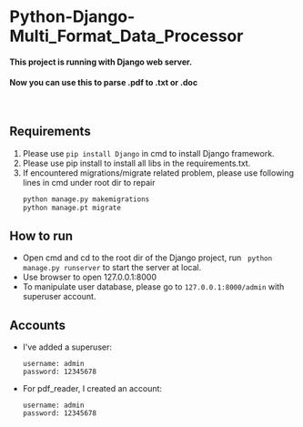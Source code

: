 # Python-Django-Multi_Format_Data_Processor
#### This project is running with Django web server.
#### Now you can use this to parse .pdf to .txt or .doc

<br>

## Requirements
1. Please use ```pip install Django``` in cmd to install Django framework.
2. Please use pip install to install all libs in the requirements.txt.
3. If encountered migrations/migrate related problem, please use following lines in cmd under root dir to repair
   ```cmd
   python manage.py makemigrations
   python manage.pt migrate
   ```


## How to run
* Open cmd and cd to the root dir of the Django project, run ``` python manage.py runserver``` to start the server at local. 
* Use browser to open 127.0.0.1:8000
* To manipulate user database, please go to ```127.0.0.1:8000/admin``` with superuser account.

## Accounts
* I've added a superuser:
  ```
  username: admin
  password: 12345678
  ```
* For pdf_reader, I created an account:
  ```
  username: admin
  password: 12345678
  ```
